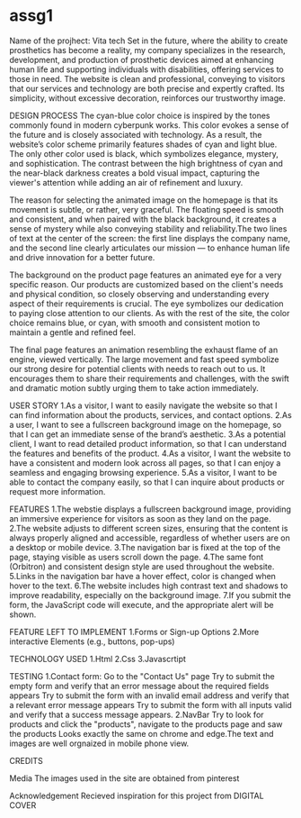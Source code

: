 # assg1
Name of the projhect: Vita tech
Set in the future, where the ability to create prosthetics has become a reality, my company specializes in the research, development, and production of prosthetic devices aimed at enhancing human life and supporting individuals with disabilities, offering services to those in need.
The website is clean and professional, conveying to visitors that our services and technology are both precise and expertly crafted. Its simplicity, without excessive decoration, reinforces our trustworthy image.

DESIGN PROCESS
The cyan-blue color choice is inspired by the tones commonly found in modern cyberpunk works. This color evokes a sense of the future and is closely associated with technology. As a result, the website’s color scheme primarily features shades of cyan and light blue. The only other color used is black, which symbolizes elegance, mystery, and sophistication. The contrast between the high brightness of cyan and the near-black darkness creates a bold visual impact, capturing the viewer's attention while adding an air of refinement and luxury.

The reason for selecting the animated image on the homepage is that its movement is subtle, or rather, very graceful. The floating speed is smooth and consistent, and when paired with the black background, it creates a sense of mystery while also conveying stability and reliability.The two lines of text at the center of the screen: the first line displays the company name, and the second line clearly articulates our mission — to enhance human life and drive innovation for a better future.

The background on the product page features an animated eye for a very specific reason. Our products are customized based on the client's needs and physical condition, so closely observing and understanding every aspect of their requirements is crucial. The eye symbolizes our dedication to paying close attention to our clients. As with the rest of the site, the color choice remains blue, or cyan, with smooth and consistent motion to maintain a gentle and refined feel.

The final page features an animation resembling the exhaust flame of an engine, viewed vertically. The large movement and fast speed symbolize our strong desire for potential clients with needs to reach out to us. It encourages them to share their requirements and challenges, with the swift and dramatic motion subtly urging them to take action immediately.

USER STORY
1.As a visitor, I want to easily navigate the website so that I can find information about the products, services, and contact options.
2.As a user, I want to see a fullscreen background image on the homepage, so that I can get an immediate sense of the brand’s aesthetic.
3.As a potential client, I want to read detailed product information, so that I can understand the features and benefits of the product.
4.As a visitor, I want the website to have a consistent and modern look across all pages, so that I can enjoy a seamless and engaging browsing experience.
5.As a visitor, I want to be able to contact the company easily, so that I can inquire about products or request more information.


FEATURES
1.The webstie displays a fullscreen background image, providing an immersive experience for visitors as soon as they land on the page.
2.The website adjusts to different screen sizes, ensuring that the content is always properly aligned and accessible, regardless of whether users are on a desktop or mobile device.
3.The navigation bar is fixed at the top of the page, staying visible as users scroll down the page.
4.The same font (Orbitron) and consistent design style are used throughout the website.
5.Links in the navigation bar have a hover effect, color is changed when hover to the text.
6.The website includes high contrast text and shadows to improve readability, especially on the background image.
7.If you submit the form, the JavaScript code will execute, and the appropriate alert will be shown.



FEATURE LEFT TO IMPLEMENT
1.Forms or Sign-up Options
2.More interactive Elements (e.g., buttons, pop-ups)


TECHNOLOGY USED
1.Html
2.Css
3.Javascrtipt


TESTING
1.Contact form:
Go to the "Contact Us" page
Try to submit the empty form and verify that an error message about the required fields appears
Try to submit the form with an invalid email address and verify that a relevant error message appears
Try to submit the form with all inputs valid and verify that a success message appears.
2.NavBar
Try to look for products and click the "products", navigate to the products page and saw the products
Looks exactly the same on chrome and edge.The text and images are well orgnaized in mobile phone view.




CREDITS

Media
The images used in the site are obtained from pinterest

Acknowledgement
Recieved inspiration for this project from DIGITAL COVER





